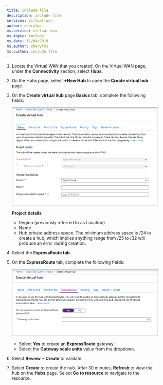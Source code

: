 ```yaml
---
 title: include file
 description: include file
 services: virtual-wan
 author: cherylmc
 ms.service: virtual-wan
 ms.topic: include
 ms.date: 11/04/2019
 ms.author: cherylmc
 ms.custom: include file
---
```

1. Locate the Virtual WAN that you created. On the Virtual WAN page, under the **Connectivity** section, select **Hubs**.
2. On the Hubs page, select **+New Hub** to open the **Create virtual hub** page.
3. On the **Create virtual hub** page **Basics** tab, complete the following fields:

   ![Basics](./media/virtual-wan-tutorial-er-hub-include/hub1.png "Basics")

    **Project details**

   * Region (previously referred to as Location)
   * Name
   * Hub private address space. The minimum address space is /24 to create a hub, which implies anything range from /25 to /32 will produce an error during creation.
4. Select the **ExpressRoute tab**.

5. On the **ExpressRoute** tab, complete the following fields:

   ![ExpressRoute](./media/virtual-wan-tutorial-er-hub-include/hub2.png "ExpressRoute")

   * Select **Yes** to create an **ExpressRoute** gateway.
   * Select the **Gateway scale units** value from the dropdown.
6. Select **Review + Create** to validate.
7. Select **Create** to create the hub. After 30 minutes, **Refresh** to view the hub on the **Hubs** page. Select **Go to resource** to navigate to the resource.
